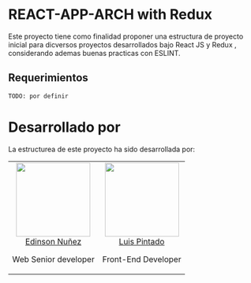 # REACT-APP-ARCH with Redux
Este proyecto tiene como finalidad proponer una estructura de proyecto inicial para dicversos proyectos desarrollados bajo React JS y Redux , considerando ademas buenas practicas con ESLINT.

## Requerimientos
````
TODO: por definir
````

# Desarrollado por
La estructurea de este proyecto ha sido desarrollada por:

<table>
  <tbody>
    <tr>
      <td align="center" valign="top">
        <img width="150" height="150" src="https://media.licdn.com/mpr/mpr/shrinknp_400_400/AAEAAQAAAAAAAAhnAAAAJDE4YTZjOWM0LWRkNTItNDk0OC04MzM3LWZlOTNhZjFhNjI1YQ.jpg">
        <br>
        <a href="https://www.linkedin.com/in/edinsonnm/">Edinson Nuñez</a>
        <p>Web Senior developer</p>
      </td>
      <td align="center" valign="top">
        <img width="150" height="150" src="https://media.licdn.com/mpr/mpr/shrinknp_400_400/AAEAAQAAAAAAAAeMAAAAJGQyMzg0M2U3LTE5Y2YtNDIzNy05NTAzLTAzMDY4OTQzOGI0Nw.jpg">
        <br>
        <a href="https://www.linkedin.com/in/luchopintado/">Luis Pintado</a>
        <p>Front-End Developer</p>
      </td>
     </tr>
  </tbody>
</table>
